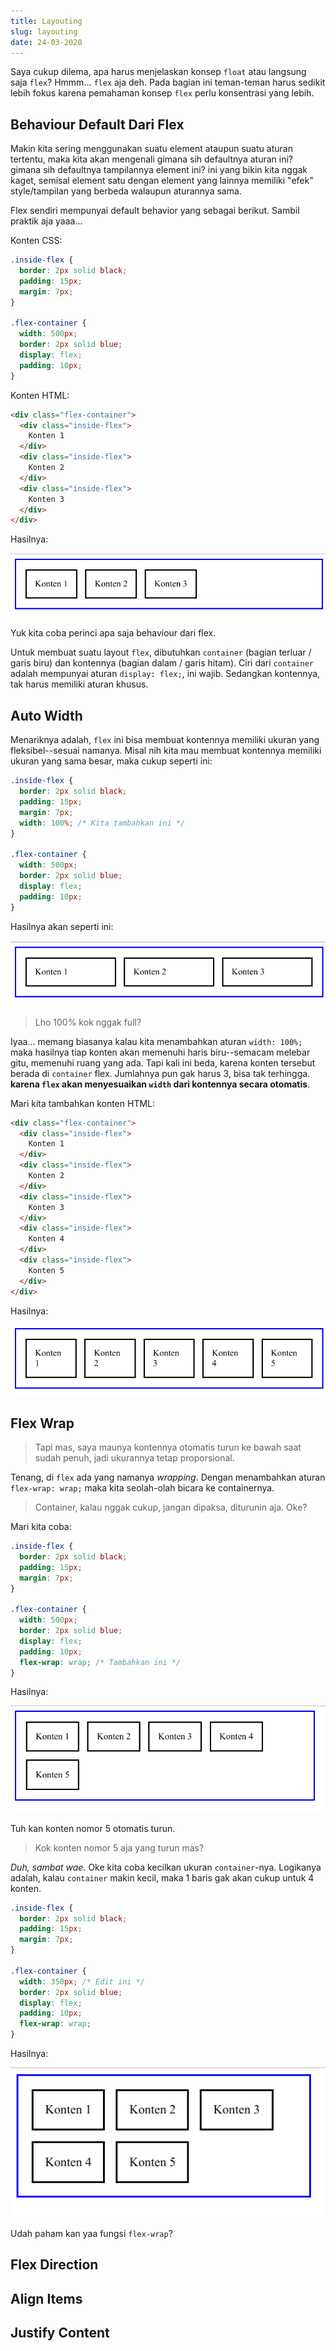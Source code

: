 ```yaml
---
title: Layouting
slug: layouting
date: 24-03-2020
---
```


Saya cukup dilema, apa harus menjelaskan konsep `float` atau langsung saja `flex`? Hmmm... `flex` aja deh. Pada bagian ini teman-teman harus sedikit lebih fokus karena pemahaman konsep `flex` perlu konsentrasi yang lebih.

## Behaviour Default Dari Flex

Makin kita sering menggunakan suatu element ataupun suatu aturan tertentu, maka kita akan mengenali gimana sih defaultnya aturan ini? gimana sih defaultnya tampilannya element ini? ini yang bikin kita nggak kaget, semisal element satu dengan element yang lainnya memiliki "efek" style/tampilan yang berbeda walaupun aturannya sama.

Flex sendiri mempunyai default behavior yang sebagai berikut. Sambil praktik aja yaaa...

Konten CSS:

```css
.inside-flex {
  border: 2px solid black;
  padding: 15px;
  margin: 7px; 
}

.flex-container {
  width: 500px;
  border: 2px solid blue;
  display: flex;  
  padding: 10px;
}
```

Konten HTML:

```html
<div class="flex-container">
  <div class="inside-flex">
    Konten 1
  </div>
  <div class="inside-flex">
    Konten 2
  </div>
  <div class="inside-flex">
    Konten 3
  </div>
</div>
```

Hasilnya:

![Default Flex](./images/flex-default.png)

Yuk kita coba perinci apa saja behaviour dari flex. 

Untuk membuat suatu layout `flex`, dibutuhkan `container` (bagian terluar / garis biru) dan kontennya (bagian dalam / garis hitam). Ciri dari `container` adalah mempunyai aturan `display: flex;`, ini wajib. Sedangkan kontennya, tak harus memiliki aturan khusus.

## Auto Width

Menariknya adalah, `flex` ini bisa membuat kontennya memiliki ukuran yang fleksibel--sesuai namanya. Misal nih kita mau membuat kontennya memiliki ukuran yang sama besar, maka cukup seperti ini:

```css
.inside-flex {
  border: 2px solid black;
  padding: 15px;
  margin: 7px; 
  width: 100%; /* Kita tambahkan ini */
}

.flex-container {
  width: 500px;
  border: 2px solid blue;
  display: flex;  
  padding: 10px;
}
```

Hasilnya akan seperti ini:

![Flex sama besar](./images/flex-same-width.png)

> Lho 100% kok nggak full?

Iyaa... memang biasanya kalau kita menambahkan aturan `width: 100%;` maka hasilnya tiap konten akan memenuhi haris biru--semacam melebar gitu, memenuhi ruang yang ada. Tapi kali ini beda, karena konten tersebut berada di `container` flex. Jumlahnya pun gak harus 3, bisa tak terhingga. **karena `flex` akan menyesuaikan `width` dari kontennya secara otomatis**.

Mari kita tambahkan konten HTML:

```html
<div class="flex-container">
  <div class="inside-flex">
    Konten 1
  </div>
  <div class="inside-flex">
    Konten 2
  </div>
  <div class="inside-flex">
    Konten 3
  </div>
  <div class="inside-flex">
    Konten 4
  </div>
  <div class="inside-flex">
    Konten 5
  </div>
</div>
```

Hasilnya:

![Auto width dari flex](./images/flex-auto-width.png)


## Flex Wrap

> Tapi mas, saya maunya kontennya otomatis turun ke bawah saat sudah penuh, jadi ukurannya tetap proporsional.

Tenang, di `flex` ada yang namanya *wrapping*. Dengan menambahkan aturan `flex-wrap: wrap;` maka kita seolah-olah bicara ke containernya.

> Container, kalau nggak cukup, jangan dipaksa, diturunin aja. Oke?

Mari kita coba:

```css
.inside-flex {
  border: 2px solid black;
  padding: 15px;
  margin: 7px; 
}

.flex-container {
  width: 500px;
  border: 2px solid blue;
  display: flex;  
  padding: 10px;
  flex-wrap: wrap; /* Tambahkan ini */
}
```

Hasilnya:

![Flex wrapping](./images/flex-wrap.png)

Tuh kan konten nomor 5 otomatis turun. 

> Kok konten nomor 5 aja yang turun mas?

*Duh, sambat wae*. Oke kita coba kecilkan ukuran `container`-nya. Logikanya adalah, kalau `container` makin kecil, maka 1 baris gak akan cukup untuk 4 konten.

```css
.inside-flex {
  border: 2px solid black;
  padding: 15px;
  margin: 7px; 
}

.flex-container {
  width: 350px; /* Edit ini */
  border: 2px solid blue;
  display: flex;  
  padding: 10px;
  flex-wrap: wrap; 
}
```

Hasilnya:

![Contoh wrapping yang lain](./images/wrapping-2.png)

Udah paham kan yaa fungsi `flex-wrap`?


## Flex Direction



## Align Items



## Justify Content